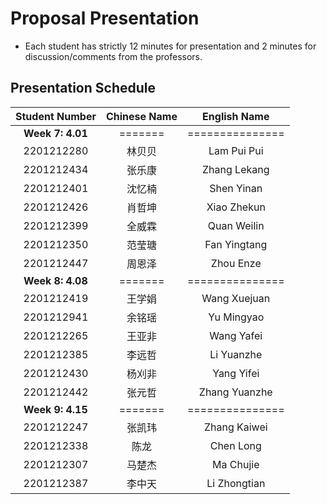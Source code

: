 # Proposal Presentation 
* Each student has strictly 12 minutes for presentation and 2 minutes for discussion/comments from the professors.

## Presentation Schedule
Student Number | Chinese Name | English Name
:---:|:---:|:---:
**Week 7: 4.01** | ======= | ===============
2201212280 | 林贝贝 | Lam Pui Pui
2201212434 | 张乐康 | Zhang Lekang
2201212401 | 沈忆楠 | Shen Yinan
2201212426 | 肖哲坤 | Xiao Zhekun
2201212399 | 全威霖 | Quan Weilin
2201212350 | 范莹瑭 | Fan Yingtang
2201212447 | 周恩泽 | Zhou Enze
**Week 8: 4.08** | ======= | ===============
2201212419 | 王学娟 | Wang Xuejuan
2201212941 | 余铭瑶 | Yu Mingyao
2201212265 | 王亚非 | Wang Yafei
2201212385 | 李远哲 | Li Yuanzhe
2201212430 | 杨刈非 | Yang Yifei
2201212442 | 张元哲 | Zhang Yuanzhe
**Week 9: 4.15** | ======= | ===============
2201212247 | 张凯玮 | Zhang Kaiwei
2201212338 | 陈龙 | Chen Long
2201212307 | 马楚杰 | Ma Chujie
2201212387 | 李中天 | Li Zhongtian
